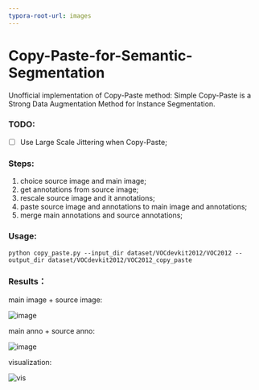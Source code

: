 ```yaml
---
typora-root-url: images
---
```


# Copy-Paste-for-Semantic-Segmentation
Unofficial implementation of Copy-Paste method: Simple Copy-Paste is a Strong Data Augmentation Method for Instance Segmentation.



### TODO:

- [ ] Use Large Scale Jittering when Copy-Paste;



### Steps:

1. choice source image and main image;
2. get annotations from source image;
3. rescale source image and it annotations;
4. paste source image and annotations to main image and annotations;
5. merge main annotations and source annotations;



### Usage:

`python copy_paste.py --input_dir dataset/VOCdevkit2012/VOC2012 --output_dir dataset/VOCdevkit2012/VOC2012_copy_paste`



### Results：

main image + source image:

![image](/image.jpg)

main anno + source anno:

![image](/anno.png)

visualization:

![vis](/vis.jpg)

